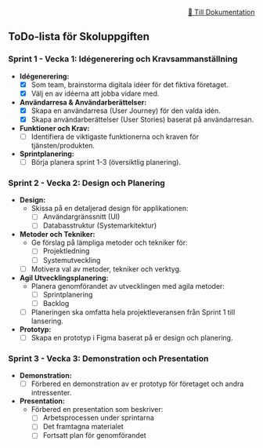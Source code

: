 <p align="right">
  <a href="https://github.com/vegetablecloud/FilmTracker/blob/main/docs/documentaion.md">📄 Till Dokumentation</a>
</p>


## ToDo-lista för Skoluppgiften

### Sprint 1 - Vecka 1: Idégenerering och Kravsammanställning

- **Idégenerering:**
    - [X] Som team, brainstorma digitala idéer för det fiktiva företaget.
    - [X] Välj en av idéerna att jobba vidare med.
- **Användarresa & Användarberättelser:**
    - [X] Skapa en användarresa (User Journey) för den valda idén.
    - [X] Skapa användarberättelser (User Stories) baserat på användarresan.
- **Funktioner och Krav:**
    - [ ] Identifiera de viktigaste funktionerna och kraven för tjänsten/produkten.
- **Sprintplanering:**
    - [ ] Börja planera sprint 1-3 (översiktlig planering).

### Sprint 2 - Vecka 2: Design och Planering

- **Design:**
    - Skissa på en detaljerad design för applikationen:
        - [ ] Användargränssnitt (UI)
        - [ ] Databasstruktur (Systemarkitektur)
- **Metoder och Tekniker:**
    - Ge förslag på lämpliga metoder och tekniker för:
        - [ ] Projektledning
        - [ ] Systemutveckling
    - [ ] Motivera val av metoder, tekniker och verktyg.
- **Agil Utvecklingsplanering:**
    - Planera genomförandet av utvecklingen med agila metoder:
        - [ ] Sprintplanering
        - [ ] Backlog
    - [ ] Planeringen ska omfatta hela projektleveransen från Sprint 1 till lansering.
- **Prototyp:**
    - [ ] Skapa en prototyp i Figma baserat på er design och planering.

### Sprint 3 - Vecka 3: Demonstration och Presentation

- **Demonstration:**
    - [ ] Förbered en demonstration av er prototyp för företaget och andra intressenter.
- **Presentation:**
    - Förbered en presentation som beskriver:
        - [ ] Arbetsprocessen under sprintarna
        - [ ] Det framtagna materialet
        - [ ] Fortsatt plan för genomförandet

